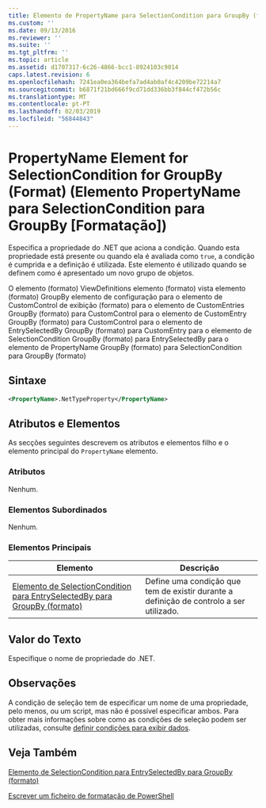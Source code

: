 ```yaml
---
title: Elemento de PropertyName para SelectionCondition para GroupBy (formato) | Documentos da Microsoft
ms.custom: ''
ms.date: 09/13/2016
ms.reviewer: ''
ms.suite: ''
ms.tgt_pltfrm: ''
ms.topic: article
ms.assetid: d1707317-6c26-4866-bcc1-8924103c9014
caps.latest.revision: 6
ms.openlocfilehash: 7241ea0ea364befa7ad4ab0af4c4209be72214a7
ms.sourcegitcommit: b6871f21bd666f9cd71dd336bb3f844cf472b56c
ms.translationtype: MT
ms.contentlocale: pt-PT
ms.lasthandoff: 02/03/2019
ms.locfileid: "56844843"
---
```

# <a name="propertyname-element-for-selectioncondition-for-groupby-format"></a>PropertyName Element for SelectionCondition for GroupBy (Format) (Elemento PropertyName para SelectionCondition para GroupBy [Formatação])

Especifica a propriedade do .NET que aciona a condição. Quando esta propriedade está presente ou quando ela é avaliada como `true`, a condição é cumprida e a definição é utilizada. Este elemento é utilizado quando se definem como é apresentado um novo grupo de objetos.

O elemento (formato) ViewDefinitions elemento (formato) vista elemento (formato) GroupBy elemento de configuração para o elemento de CustomControl de exibição (formato) para o elemento de CustomEntries GroupBy (formato) para CustomControl para o elemento de CustomEntry GroupBy (formato) para CustomControl para o elemento de EntrySelectedBy GroupBy (formato) para CustomEntry para o elemento de SelectionCondition GroupBy (formato) para EntrySelectedBy para o elemento de PropertyName GroupBy (formato) para SelectionCondition para GroupBy (formato)

## <a name="syntax"></a>Sintaxe

```xml
<PropertyName>.NetTypeProperty</PropertyName>
```

## <a name="attributes-and-elements"></a>Atributos e Elementos

As secções seguintes descrevem os atributos e elementos filho e o elemento principal do `PropertyName` elemento.

### <a name="attributes"></a>Atributos

Nenhum.

### <a name="child-elements"></a>Elementos Subordinados

Nenhum.

### <a name="parent-elements"></a>Elementos Principais

|Elemento|Descrição|
|-------------|-----------------|
|[Elemento de SelectionCondition para EntrySelectedBy para GroupBy (formato)](./selectioncondition-element-for-entryselectedby-for-groupby-format.md)|Define uma condição que tem de existir durante a definição de controlo a ser utilizado.|

## <a name="text-value"></a>Valor do Texto

Especifique o nome de propriedade do .NET.

## <a name="remarks"></a>Observações

A condição de seleção tem de especificar um nome de uma propriedade, pelo menos, ou um script, mas não é possível especificar ambos. Para obter mais informações sobre como as condições de seleção podem ser utilizadas, consulte [definir condições para exibir dados](./defining-conditions-for-displaying-data.md).

## <a name="see-also"></a>Veja Também

[Elemento de SelectionCondition para EntrySelectedBy para GroupBy (formato)](./selectioncondition-element-for-entryselectedby-for-groupby-format.md)

[Escrever um ficheiro de formatação de PowerShell](./writing-a-powershell-formatting-file.md)
